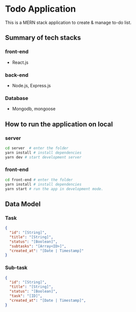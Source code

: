 # Todo Application

This is a MERN stack application to create & manage to-do list.


## Summary of tech stacks
### front-end

- React.js

### back-end

- Node.js, Express.js

### Database

- Mongodb, mongoose


## How to run the application on local

### server

```bash
cd server  # enter the folder
yarn install # install dependencies
yarn dev # start development server
```

### front-end

```bash
cd front-end # enter the folder
yarn install # install dependencies
yarn start # run the app in development mode.
```

## Data Model

### Task

```json
{
  "id": "[String]",
  "title": "[String]",
  "status": "[Boolean]",
  "subtasks": "[Array<ID>]",
  "created_at": "[Date | Timestamp]"
}
```

### Sub-task

```json
{
  "id": "[String]",
  "title": "[String]",
  "status": "[Boolean]",
  "task": "[ID]",
  "created_at": "[Date | Timestamp]",
}
```
